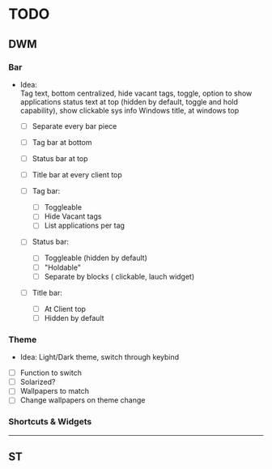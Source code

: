# TODO

## DWM

 ### Bar

  * Idea:  
    Tag text, bottom centralized, hide vacant tags, toggle, option to show applications
    status text at top (hidden by default, toggle and hold capability), show clickable sys info
    Windows title, at windows top

    - [ ] Separate every bar piece
    - [ ] Tag bar at bottom
    - [ ] Status bar at top
    - [ ] Title bar at every client top

    - [ ] Tag bar:  
      - [ ] Toggleable
      - [ ] Hide Vacant tags
      - [ ] List applications per tag

    - [ ] Status bar:  
      - [ ] Toggleable (hidden by default)
      - [ ] "Holdable"
      - [ ] Separate by blocks ( clickable, lauch widget)

    - [ ] Title bar:
      - [ ] At Client top
      - [ ] Hidden by default

 ### Theme  

  * Idea:
    Light/Dark theme, switch through keybind

  - [ ] Function to switch
  - [ ] Solarized?
  - [ ] Wallpapers to match
  - [ ] Change wallpapers on theme change

 ### Shortcuts & Widgets

---  

## ST
